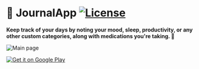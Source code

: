 ﻿# 🙂 JournalApp [![License](https://img.shields.io/github/license/danielchalmers/JournalApp)](LICENSE)

**Keep track of your days by noting your mood, sleep, productivity, or any other custom categories, along with medications you're taking. 📝**

![Main page](https://github.com/danielchalmers/JournalApp/assets/7112040/b41e5df4-a805-426d-bcf9-6edf9d282643)

<a href='https://play.google.com/store/apps/details?id=com.danielchalmers.journalapp&pcampaignid=pcampaignidMKT-Other-global-all-co-prtnr-py-PartBadge-Mar2515-1'><img alt='Get it on Google Play' src='https://play.google.com/intl/en_us/badges/static/images/badges/en_badge_web_generic.png'/></a>
